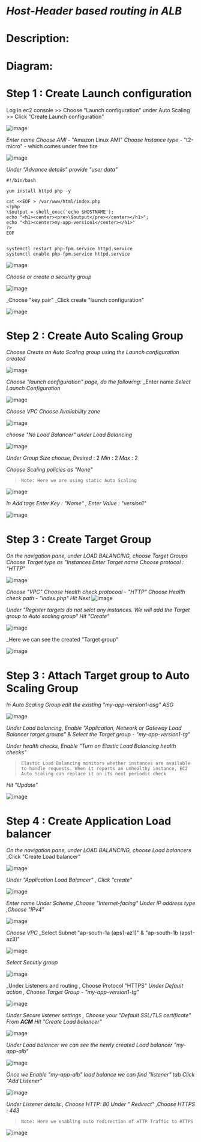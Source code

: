 # **_Host-Header based routing in ALB_** 

# Description:

# Diagram:

# Step 1 : Create Launch configuration

Log in ec2 console >> Choose "Launch configuration" under Auto Scaling >> Click "Create Launch configuration"

![image](https://github.com/Akshay-Gk/Migrate-EBS-volume-from-one-region-to-other/assets/112197849/5e287b90-cdf0-4f58-9450-74f954716b91)

_Enter name_ 
_Choose AMI_ - "Amazon Linux AMI"
_Choose Instance type_ - "t2-micro" - which comes under free tire

![image](https://github.com/Akshay-Gk/Migrate-EBS-volume-from-one-region-to-other/assets/112197849/4cb1092b-03d8-41de-bcbb-6b98af72b4cb)


_Under "Advance details" provide "user data"_

```
#!/bin/bash

yum install httpd php -y

cat <<EOF > /var/www/html/index.php
<?php
\$output = shell_exec('echo $HOSTNAME');
echo "<h1><center><pre>\$output</pre></center></h1>";
echo "<h1><center>my-app-version1</center></h1>"
?>
EOF


systemctl restart php-fpm.service httpd.service
systemctl enable php-fpm.service httpd.service
```

![image](https://github.com/Akshay-Gk/Migrate-EBS-volume-from-one-region-to-other/assets/112197849/bce8e35b-d2e9-4c58-aa53-a270056a3bf2)

_Choose or create a security group_

![image](https://github.com/Akshay-Gk/Migrate-EBS-volume-from-one-region-to-other/assets/112197849/fcc126f1-576d-412d-ac6a-39f27c541e38)

_Choose "key pair" 
_Click create "launch configuration"

![image](https://github.com/Akshay-Gk/Migrate-EBS-volume-from-one-region-to-other/assets/112197849/a5dac369-d76a-43b0-ba9e-7cb717d0b12d)


# Step 2 : Create Auto Scaling Group

_Choose Create an Auto Scaling group using the Launch configuration created_

![image](https://github.com/Akshay-Gk/Migrate-EBS-volume-from-one-region-to-other/assets/112197849/5d0a7e15-8209-404c-bb74-6573360df129)

_Choose "launch configuration" page, do the following:_
_Enter name 
_Select Launch Configuration_

![image](https://github.com/Akshay-Gk/Migrate-EBS-volume-from-one-region-to-other/assets/112197849/d47f6a31-f622-4fbb-8150-14975a55e9d4)

_Choose VPC_
_Choose Availability zone_

![image](https://github.com/Akshay-Gk/Migrate-EBS-volume-from-one-region-to-other/assets/112197849/d9b4e2d4-3d7a-434d-a0d1-0e1449e11ef6)

_choose "No Load Balancer" under Load Balancing_

![image](https://github.com/Akshay-Gk/Migrate-EBS-volume-from-one-region-to-other/assets/112197849/a29aa051-c070-4805-a298-f37ac6cc6089)

_Under Group Size choose,_
_Desired_ : 2
_Min_ : 2
_Max_ : 2

_Choose Scaling policies as "None"_

> `Note: Here we are using static Auto Scaling`

![image](https://github.com/Akshay-Gk/Migrate-EBS-volume-from-one-region-to-other/assets/112197849/3eaa8952-53ba-4c25-bb2a-515bfdc93c56)

_In Add tags_
_Enter Key : "Name" , Enter Value : "version1"_

![image](https://github.com/Akshay-Gk/Migrate-EBS-volume-from-one-region-to-other/assets/112197849/683072f4-827c-4497-81f1-f435e260411c)


# Step 3 : Create Target Group

_On the navigation pane, under LOAD BALANCING, choose Target Groups_
_Choose Target type as "Instances_
_Enter Target name_
_Choose protocol : "HTTP"_


![image](https://github.com/Akshay-Gk/Migrate-EBS-volume-from-one-region-to-other/assets/112197849/a327a0d0-9ad6-4811-a54a-3d753d8e0752)

_Choose "VPC"_
_Choose Health check protocoal - "HTTP"_
_Choose Health check path - "index.php"_
_Hit Next_
![image](https://github.com/Akshay-Gk/Migrate-EBS-volume-from-one-region-to-other/assets/112197849/49c6217f-e3e4-4f8b-bfad-1a3713ae1f12)

_Under "Register targets do not selct any instances. We will add the Target group to Auto scaling group"_
_Hit "Create"_

![image](https://github.com/Akshay-Gk/Migrate-EBS-volume-from-one-region-to-other/assets/112197849/e3e37873-59bf-494c-a8c8-999b4dc192e1)

_Here we can see the created "Target group"

![image](https://github.com/Akshay-Gk/Migrate-EBS-volume-from-one-region-to-other/assets/112197849/cc04cd09-e082-43fb-96ee-8c3e41c97f95)


# Step 3 : Attach Target group to Auto Scaling Group

_In Auto Scaling Group edit the existing "my-app-version1-asg" ASG_

![image](https://github.com/Akshay-Gk/Migrate-EBS-volume-from-one-region-to-other/assets/112197849/c7d286d6-a383-4836-a7ac-39bff116cc4b)

_Under Load balancing,_
_Enable "Application, Network or Gateway Load Balancer target groups"_ & _Select the Target group - "my-app-version1-tg"_

_Under health checks,_
_Enable "Turn on Elastic Load Balancing health checks"_
> `Elastic Load Balancing monitors whether instances are available to handle requests. When it reports an unhealthy instance, EC2 Auto Scaling can replace it on its next periodic check`

_Hit "Update"_

![image](https://github.com/Akshay-Gk/Migrate-EBS-volume-from-one-region-to-other/assets/112197849/1c248149-6fe2-4c2f-b0d4-4c2871e18fbb)


# Step 4 : Create Application Load balancer


_On the navigation pane, under LOAD BALANCING, choose Load balancers_
_Click "Create Load balancer"

![image](https://github.com/Akshay-Gk/Migrate-EBS-volume-from-one-region-to-other/assets/112197849/fa25b8cd-2976-4a7a-b18d-588036839c68)

_Under "Application Load Balancer" , Click "create"_

![image](https://github.com/Akshay-Gk/Migrate-EBS-volume-from-one-region-to-other/assets/112197849/cbe40f62-70c0-46d9-b1bc-bb26a90043c1)

_Enter name_ 
_Under Scheme ,Choose "Internet-facing"_
_Under IP address type ,Choose "IPv4"_

![image](https://github.com/Akshay-Gk/Migrate-EBS-volume-from-one-region-to-other/assets/112197849/8d10f194-b224-4456-8850-79ed31a5bb6c)

_Choose VPC_
_Select Subnet "ap-south-1a (aps1-az1)" & "ap-south-1b (aps1-az3)"

![image](https://github.com/Akshay-Gk/Migrate-EBS-volume-from-one-region-to-other/assets/112197849/ce70d2e4-b389-4995-be8b-dbf3daa63bd1)

_Select Secutiy group_

![image](https://github.com/Akshay-Gk/Migrate-EBS-volume-from-one-region-to-other/assets/112197849/a9d37202-2dc1-4f10-bc58-2e936c36286e)

_Under Listeners and routing , Choose Protocol "HTTPS"
_Under Default action , Choose Target Group - "my-app-version1-tg"_

![image](https://github.com/Akshay-Gk/Migrate-EBS-volume-from-one-region-to-other/assets/112197849/481ef392-48a5-4b69-bbae-e612ea7d9752)

_Under Secure listener settings , Choose your "Default SSL/TLS certificate" From **ACM**_
_Hit "Create Load balancer"_

![image](https://github.com/Akshay-Gk/Migrate-EBS-volume-from-one-region-to-other/assets/112197849/eaca4a0d-a08c-440f-8a0b-f1fa9d98f42e)

_Under Load balancer we can see the newly created Load balancer "my-app-alb"_

![image](https://github.com/Akshay-Gk/Migrate-EBS-volume-from-one-region-to-other/assets/112197849/73d78d2d-131c-49a9-93b2-5548bf448de9)

_Once we Enable "my-app-alb" load balance we can find "listener" tab_
_Click "Add Listener"_

![image](https://github.com/Akshay-Gk/Migrate-EBS-volume-from-one-region-to-other/assets/112197849/fad4be5c-8214-42f2-96a0-f092cce2f463)


_Under Listener details , Choose HTTP: 80_
_Under " Redirect" ,Choose HTTPS : 443_

> `Note: Here we enabling auto redirection of HTTP Traffic to HTTPS`

![image](https://github.com/Akshay-Gk/Migrate-EBS-volume-from-one-region-to-other/assets/112197849/ed5ba199-26a2-42f7-8561-63b725bdd468)











